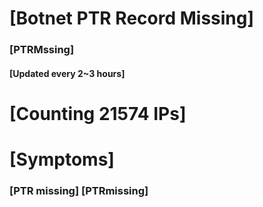 # [Botnet PTR Record Missing]
### [PTRMssing]
#### [Updated every 2~3 hours]

# [Counting 21574 IPs]

# [Symptoms] 
###   [PTR missing] [PTRmissing]
